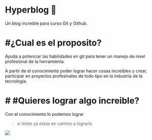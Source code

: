 # Hyperblog 💚
Un blog increible para curso Git y Github.

# #¿Cual es el proposito?
Ayuda a potenciar las habilidades en git para tener un manejo de nivel profesional de la herramienta.

A partir de el conocimiento poder lograr hacer cosas increibles y crear, participar en proyectos profesinales de todo tipo en la industria de la tecnologia.

# # #Quieres lograr algo increible?
Con el conocimiento lo podemos lograr 
> si leiste ya estas en camino a lograrlo

![](https://images.pexels.com/photos/704767/pexels-photo-704767.jpeg?cs=srgb&dl=advertencia-al-aire-libre-calle-comunicacion-704767.jpg&fm=jpg)
